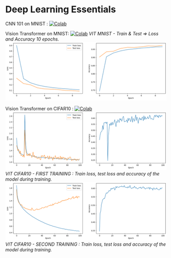 # Deep Learning Essentials
CNN 101 on MNIST : [![Colab](https://colab.research.google.com/assets/colab-badge.svg)](https://githubtocolab.com/AvishkarArjan/deep-learning-essentials/blob/master/cnn_101.ipynb)

Vision Transformer on MNIST: [![Colab](https://colab.research.google.com/assets/colab-badge.svg)](https://githubtocolab.com/AvishkarArjan/deep-learning-essentials/blob/master/vision_transformer/vit_mnist.ipynb)
*VIT MNIST - Train & Test => Loss and Accuracy 10 epochs.*
![](./vision_transformer/results/vit_mnist.png)

Vision Transformer on CIFAR10 : [![Colab](https://colab.research.google.com/assets/colab-badge.svg)](https://githubtocolab.com/AvishkarArjan/deep-learning-essentials/blob/master/vision_transformer/vit_cifar10.ipynb)
![](./vision_transformer/results/vit_cifar10_main.png)
*VIT CIFAR10 - FIRST TRAINING : Train loss, test loss and accuracy of the model during training.*
![](./vision_transformer/results/main.png)
*VIT CIFAR10 - SECOND TRAINING : Train loss, test loss and accuracy of the model during training.*
